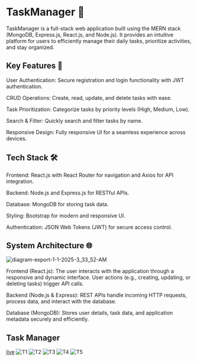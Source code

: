 # TaskManager 📝
TaskManager is a full-stack web application built using the MERN stack (MongoDB, Express.js, React.js, and Node.js). 
It provides an intuitive platform for users to efficiently manage their daily tasks, prioritize activities, and stay organized.

## Key Features 🚀
User Authentication: Secure registration and login functionality with JWT authentication.

CRUD Operations: Create, read, update, and delete tasks with ease.

Task Prioritization: Categorize tasks by priority levels (High, Medium, Low).

Search & Filter: Quickly search and filter tasks by name.

Responsive Design: Fully responsive UI for a seamless experience across devices.


## Tech Stack 🛠️
Frontend: React.js with React Router for navigation and Axios for API integration.

Backend: Node.js and Express.js for RESTful APIs.

Database: MongoDB for storing task data.

Styling:  Bootstrap for modern and responsive UI.

Authentication: JSON Web Tokens (JWT) for secure access control.


## System Architecture 🌐

![diagram-export-1-1-2025-3_33_52-AM](https://github.com/user-attachments/assets/73138b8a-afd7-4750-afdb-a08db3bd636c)

Frontend (React.js): The user interacts with the application through a responsive and dynamic interface. User actions (e.g., creating, updating, or deleting tasks) trigger API calls.

Backend (Node.js & Express): REST APIs handle incoming HTTP requests, process data, and interact with the database.

Database (MongoDB): Stores user details, task data, and application metadata securely and efficiently.

## Task Manager
[live](https://taskmanagersd.netlify.app/)
![T1](https://github.com/user-attachments/assets/044c2a75-95fd-4352-b8e9-9aa669030f5f)
![T2](https://github.com/user-attachments/assets/9cf67b08-0c55-4ef4-b6a7-485f94462318)
![T3](https://github.com/user-attachments/assets/c025dab4-4c8c-43a1-92dd-a502a6f22a2e)
![T4](https://github.com/user-attachments/assets/224490c7-de63-44ea-b571-ddf35b01397b)
![T5](https://github.com/user-attachments/assets/8363c159-0f67-40e9-801d-60438403f103)

